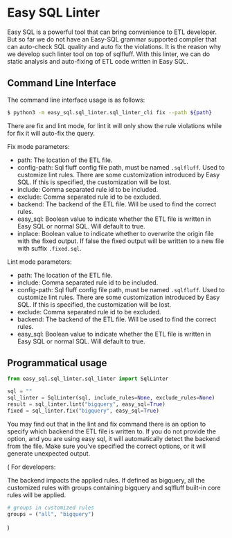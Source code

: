 # Easy SQL Linter

Easy SQL is a powerful tool that can bring convenience to ETL developer.
But so far we do not have an Easy-SQL grammar supported compiler that can auto-check SQL quality and auto fix the violations.
It is the reason why we develop such linter tool on top of sqlfluff. With this linter, we can do static analysis and auto-fixing of ETL code written in Easy SQL.


## Command Line Interface

The command line interface usage is as follows:

```bash
$ python3 -m easy_sql.sql_linter.sql_linter_cli fix --path ${path}
```

There are fix and lint mode, for lint it will only show the rule violations while for fix it will auto-fix the query. 

Fix mode parameters:

- path: The location of the ETL file.
- config-path: Sql fluff config file path, must be named `.sqlfluff`. Used to customize lint rules. There are some customization introduced by Easy SQL. If this is specified, the customization will be lost.
- include: Comma separated rule id to be included.
- exclude: Comma separated rule id to be excluded.
- backend: The backend of the ETL file. Will be used to find the correct rules.
- easy_sql: Boolean value to indicate whether the ETL file is written in Easy SQL or normal SQL. Will default to true.
- inplace: Boolean value to indicate whether to overwrite the origin file with the fixed output. If false the fixed output will be written to a new file with suffix `.fixed.sql`. 

Lint mode  parameters:

- path: The location of the ETL file.
- include: Comma separated rule id to be included.
- config-path: Sql fluff config file path, must be named `.sqlfluff`. Used to customize lint rules. There are some customization introduced by Easy SQL. If this is specified, the customization will be lost.
- exclude: Comma separated rule id to be excluded.
- backend: The backend of the ETL file. Will be used to find the correct rules.
- easy_sql: Boolean value to indicate whether the ETL file is written in Easy SQL or normal SQL. Will default to true.

## Programmatical usage

```python
from easy_sql.sql_linter.sql_linter import SqlLinter

sql = ""
sql_linter = SqlLinter(sql, include_rules=None, exclude_rules=None)
result = sql_linter.lint("bigquery", easy_sql=True)
fixed = sql_linter.fix("bigquery", easy_sql=True)
```

You may find out that in the lint and fix command there is an option to specify which backend the ETL file is written to.
If you do not provide the option, and you are using easy sql, it will automatically detect the backend from the file.
Make sure you've specified the correct options, or it will generate unexpected output.

(
For developers:

The backend impacts the applied rules. If defined as bigquery, all the customized rules with groups containing bigquery and sqlfluff built-in core rules will be applied.

```python
# groups in customized rules
groups = ("all", "bigquery")
```
)
